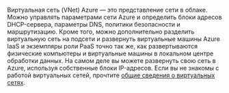 Виртуальная сеть (VNet) Azure — это представление сети в облаке. Можно управлять параметрами сети Azure и определить блоки адресов DHCP-сервера, параметры DNS, политики безопасности и маршрутизацию. Кроме того, можно дополнительно разделить виртуальную сеть на подсети и развернуть виртуальные машины Azure IaaS и экземпляры роли PaaS точно так же, как развертываются физические компьютеры и виртуальные машины в локальном центре обработки данных. На самом деле вы можете развернуть свою сеть в Azure, используя собственные блоки IP-адресов. Если вы не знакомы с работой виртуальных сетей, прочтите [общие сведения о виртуальных сетях](../articles/virtual-network/virtual-networks-overview.md).

